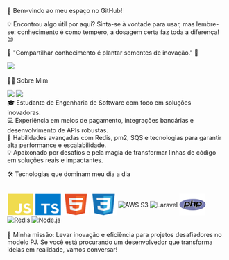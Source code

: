 🚀 Bem-vindo ao meu espaço no GitHub!
<div> <p>💡 Encontrou algo útil por aqui? Sinta-se à vontade para usar, mas lembre-se: conhecimento é como tempero, a dosagem certa faz toda a diferença! 😉</p> </div> <div> <p>🌟 "Compartilhar conhecimento é plantar sementes de inovação." 🌱</p> </div>
<div style="display: inline_block;"> <img height="180em" src="https://github-readme-stats.vercel.app/api?username=CassioGNJ&theme=midnight-purple&show_icons=true"> </div>

👨‍💻 Sobre Mim
<div> <a href="mailto:cassiohjunio7@gmail.com"><img src="https://img.shields.io/badge/-Gmail-%23333?style=for-the-badge&logo=gmail&logoColor=white" target="_blank"></a> <a href="https://www.linkedin.com/in/cassio-div-net/"><img src="https://img.shields.io/badge/LinkedIn-0077B5?style=for-the-badge&logo=linkedin&logoColor=white"></a> </div>
🎓 Estudante de Engenharia de Software com foco em soluções inovadoras.<br>
💻 Experiência em meios de pagamento, integrações bancárias e desenvolvimento de APIs robustas.<br>
🚀 Habilidades avançadas com Redis, pm2, SQS e tecnologias para garantir alta performance e escalabilidade.<br>
💡 Apaixonado por desafios e pela magia de transformar linhas de código em soluções reais e impactantes.<br>

🛠️ Tecnologias que dominam meu dia a dia
<div style="display: inline_block"><br> <img align="center" alt="JS" height="50" width="60" src="https://raw.githubusercontent.com/devicons/devicon/master/icons/javascript/javascript-plain.svg"> <img align="center" alt="TypeScript" height="50" width="60" src="https://raw.githubusercontent.com/devicons/devicon/master/icons/typescript/typescript-plain.svg"> <img align="center" alt="HTML" height="50" width="60" src="https://raw.githubusercontent.com/devicons/devicon/master/icons/html5/html5-original.svg"> <img align="center" alt="CSS" height="50" width="60" src="https://raw.githubusercontent.com/devicons/devicon/master/icons/css3/css3-original.svg"> <img align="center" alt="AWS S3" height="50" width="60" src="https://a0.awsstatic.com/libra-css/images/logos/aws_logo_smile_1200x630.png"> <img align="center" alt="Laravel" height="50" width="60" src="https://cdn.jsdelivr.net/gh/devicons/devicon/icons/laravel/laravel-original.svg"> <img align="center" alt="PHP" height="50" width="60" src="https://raw.githubusercontent.com/devicons/devicon/master/icons/php/php-original.svg"> <img align="center" alt="Redis" height="50" width="60" src="https://cdn.jsdelivr.net/gh/devicons/devicon/icons/redis/redis-original.svg"> <img align="center" alt="Node.js" height="50" width="60" src="https://cdn.jsdelivr.net/gh/devicons/devicon/icons/nodejs/nodejs-original.svg"> </div>
<br>
🎯 Minha missão: Levar inovação e eficiência para projetos desafiadores no modelo PJ. Se você está procurando um desenvolvedor que transforma ideias em realidade, vamos conversar!
